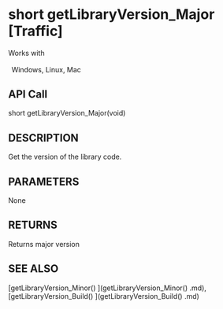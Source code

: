 # short getLibraryVersion_Major [Traffic]

Works with <p class="s1" style="padding-top: 2pt;padding-left: 5pt;text-indent: 0pt;text-align: left;"><a name="bookmark286">&zwnj;</a>Windows, Linux, Mac<a name="bookmark287">&zwnj;</a></p>

## API Call
short getLibraryVersion_Major(void)
## DESCRIPTION
Get the version of the library code.

## PARAMETERS
None

## RETURNS
Returns major version

## SEE ALSO
[getLibraryVersion_Minor() ](getLibraryVersion_Minor() .md), [getLibraryVersion_Build() ](getLibraryVersion_Build() .md)

